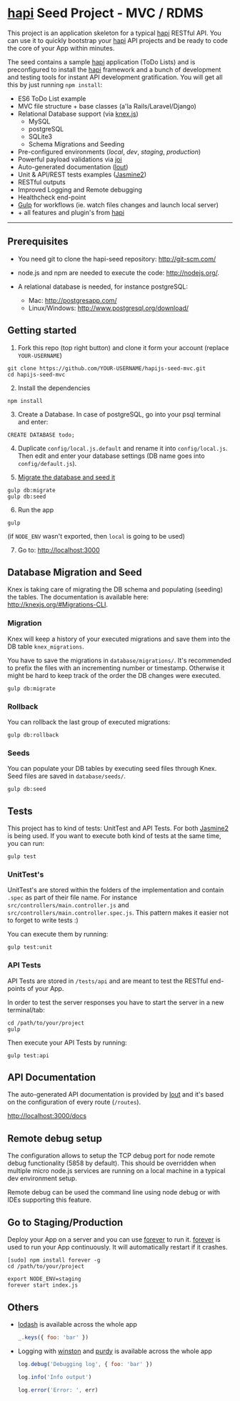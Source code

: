 # [hapi] Seed Project - MVC / RDMS

This project is an application skeleton for a typical [hapi] RESTful API. You can use it to quickly bootstrap your [hapi] API projects and be ready to code the core of your App within minutes.

The seed contains a sample [hapi] application (ToDo Lists) and is preconfigured to install the [hapi] framework and a bunch of development and testing tools for instant API development gratification. You will get all this by just running `npm install`:

- ES6 ToDo List example
- MVC file structure + base classes (a'la Rails/Laravel/Django)
- Relational Database support (via [knex.js])
  - MySQL
  - postgreSQL
  - SQLite3
  - Schema Migrations and Seeding
- Pre-configured environments (_local_, _dev_, _staging_, _production_)
- Powerful payload validations via [joi]
- Auto-generated documentation ([lout])
- Unit & API/REST tests examples ([Jasmine2])
- RESTful outputs
- Improved Logging and Remote debugging
- Healthcheck end-point
- [Gulp] for workflows (ie. watch files changes and launch local server)
- \+ all features and plugin's from [hapi]

---

## Prerequisites

- You need git to clone the hapi-seed repository: http://git-scm.com/

- node.js and npm are needed to execute the code: http://nodejs.org/.

- A relational database is needed, for instance postgreSQL:
  - Mac: http://postgresapp.com/
  - Linux/Windows: http://www.postgresql.org/download/


## Getting started

1. Fork this repo (top right button) and clone it form your account (replace `YOUR-USERNAME`)
  ```
  git clone https://github.com/YOUR-USERNAME/hapijs-seed-mvc.git
  cd hapijs-seed-mvc
  ```

2. Install the dependencies
  ```
  npm install
  ```

3. Create a Database. In case of postgreSQL, go into your psql terminal and enter:
  ```
  CREATE DATABASE todo;
  ```

4. Duplicate `config/local.js.default` and rename it into `config/local.js`. Then edit and enter your database settings (DB name goes into `config/default.js`).

5. [Migrate the database and seed it](#database-migration-and-seed)
  ```
  gulp db:migrate
  gulp db:seed
  ```

6. Run the app
  ```
  gulp
  ```

  (if `NODE_ENV` wasn't exported, then `local` is going to be used)

7. Go to: [http://localhost:3000](http://localhost:3000)


## Database Migration and Seed

Knex is taking care of migrating the DB schema and populating (seeding) the tables.
The documentation is available here: http://knexjs.org/#Migrations-CLI.

### Migration

Knex will keep a history of your executed migrations and save them into the DB table `knex_migrations`.

You have to save the migrations in `database/migrations/`. It's recommended to prefix the files with an incrementing number or timestamp. Otherwise it might be hard to keep track of the order the DB changes were executed.

```
gulp db:migrate
```

### Rollback

You can rollback the last group of executed migrations:
```
gulp db:rollback
```

### Seeds

You can populate your DB tables by executing seed files through Knex. Seed files are saved in `database/seeds/`.
```
gulp db:seed
```

## Tests

This project has to kind of tests: UnitTest and API Tests. For both [Jasmine2] is being used. If you want to execute both kind of tests at the same time, you can run:
```
gulp test
```

### UnitTest's

UnitTest's are stored within the folders of the implementation and contain `.spec` as part of their file name. For instance `src/controllers/main.controller.js` and `src/controllers/main.controller.spec.js`. This pattern makes it easier not to forget to write tests :)

You can execute them by running:
```
gulp test:unit
```

### API Tests

API Tests are stored in `/tests/api` and are meant to test the RESTful end-points of your App.

In order to test the server responses you have to start the server in a new terminal/tab:
```
cd /path/to/your/project
gulp
```

Then execute your API Tests by running:
```
gulp test:api
```

## API Documentation

The auto-generated API documentation is provided by [lout] and it's based on the configuration of every route (`/routes`).

[http://localhost:3000/docs](http://localhost:3000/docs)


## Remote debug setup

The configuration allows to setup the TCP debug port for node remote debug functionality (5858 by default). This should be overridden when multiple micro node.js services are running on a local machine in a typical dev environment setup.

Remote debug can be used the command line using node debug or with IDEs supporting this feature.


## Go to Staging/Production

Deploy your App on a server and you can use [forever] to run it. [forever] is used to run your App continuously. It will automatically restart if it crashes.
```
[sudo] npm install forever -g
cd /path/to/your/project

export NODE_ENV=staging
forever start index.js
```

## Others

* [lodash] is available across the whole app
  ```js
  _.keys({ foo: 'bar' })
  ```

* Logging with [winston] and [purdy] is available across the whole app
  ```js
  log.debug('Debugging log', { foo: 'bar' })

  log.info('Info output')

  log.error('Error: ', err)
  ```




[hapi]:     http://hapijs.com/
[knex.js]:  http://knexjs.org/
[lout]:     https://github.com/hapijs/lout
[joi]:      https://github.com/hapijs/joi
[Jasmine2]: http://jasmine.github.io/2.4/introduction.html
[Gulp]:     http://gulpjs.com/
[forever]:  https://github.com/foreverjs/forever
[winston]:  https://www.npmjs.com/package/winston
[purdy]:    https://www.npmjs.com/package/purdy
[lodash]:   https://lodash.com/
